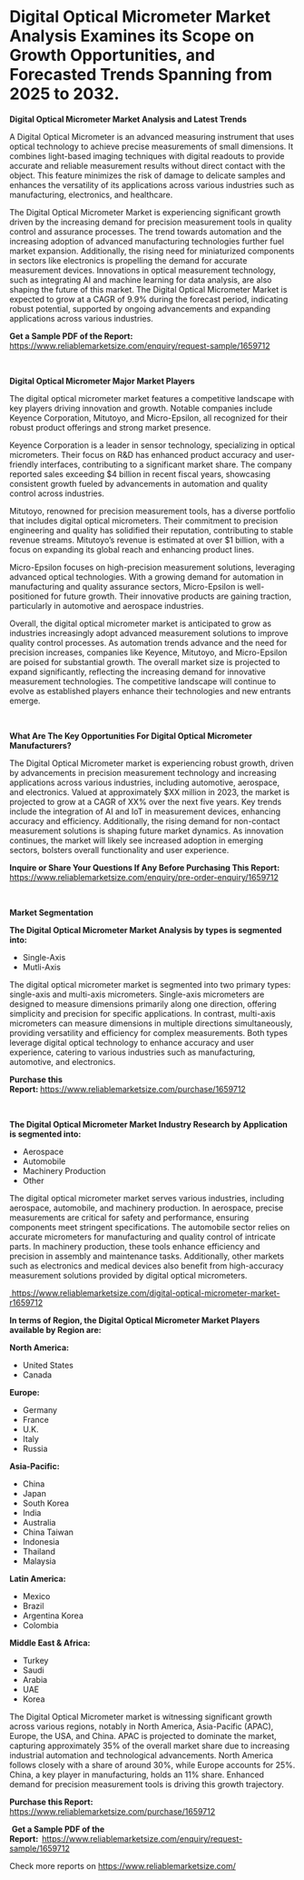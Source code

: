 <p><h1>Digital Optical Micrometer Market Analysis Examines its Scope on Growth Opportunities, and Forecasted Trends Spanning from 2025 to 2032.</h1></p><p><strong>Digital Optical Micrometer Market Analysis and Latest Trends</strong></p>
<p><p>A Digital Optical Micrometer is an advanced measuring instrument that uses optical technology to achieve precise measurements of small dimensions. It combines light-based imaging techniques with digital readouts to provide accurate and reliable measurement results without direct contact with the object. This feature minimizes the risk of damage to delicate samples and enhances the versatility of its applications across various industries such as manufacturing, electronics, and healthcare.</p><p>The Digital Optical Micrometer Market is experiencing significant growth driven by the increasing demand for precision measurement tools in quality control and assurance processes. The trend towards automation and the increasing adoption of advanced manufacturing technologies further fuel market expansion. Additionally, the rising need for miniaturized components in sectors like electronics is propelling the demand for accurate measurement devices. Innovations in optical measurement technology, such as integrating AI and machine learning for data analysis, are also shaping the future of this market. The Digital Optical Micrometer Market is expected to grow at a CAGR of 9.9% during the forecast period, indicating robust potential, supported by ongoing advancements and expanding applications across various industries.</p></p>
<p><strong>Get a Sample PDF of the Report:&nbsp;</strong> <a href="https://www.reliablemarketsize.com/enquiry/request-sample/1659712?utm_campaign=1133&utm_medium=2&utm_source=Github&utm_content=ia&utm_term=17022025&utm_id=digital-optical-micrometer">https://www.reliablemarketsize.com/enquiry/request-sample/1659712</a></p>
<p>&nbsp;</p>
<p><strong>Digital Optical Micrometer Major Market Players</strong></p>
<p><p>The digital optical micrometer market features a competitive landscape with key players driving innovation and growth. Notable companies include Keyence Corporation, Mitutoyo, and Micro-Epsilon, all recognized for their robust product offerings and strong market presence.</p><p>Keyence Corporation is a leader in sensor technology, specializing in optical micrometers. Their focus on R&D has enhanced product accuracy and user-friendly interfaces, contributing to a significant market share. The company reported sales exceeding $4 billion in recent fiscal years, showcasing consistent growth fueled by advancements in automation and quality control across industries.</p><p>Mitutoyo, renowned for precision measurement tools, has a diverse portfolio that includes digital optical micrometers. Their commitment to precision engineering and quality has solidified their reputation, contributing to stable revenue streams. Mitutoyo’s revenue is estimated at over $1 billion, with a focus on expanding its global reach and enhancing product lines.</p><p>Micro-Epsilon focuses on high-precision measurement solutions, leveraging advanced optical technologies. With a growing demand for automation in manufacturing and quality assurance sectors, Micro-Epsilon is well-positioned for future growth. Their innovative products are gaining traction, particularly in automotive and aerospace industries.</p><p>Overall, the digital optical micrometer market is anticipated to grow as industries increasingly adopt advanced measurement solutions to improve quality control processes. As automation trends advance and the need for precision increases, companies like Keyence, Mitutoyo, and Micro-Epsilon are poised for substantial growth. The overall market size is projected to expand significantly, reflecting the increasing demand for innovative measurement technologies. The competitive landscape will continue to evolve as established players enhance their technologies and new entrants emerge.</p></p>
<p>&nbsp;</p>
<p><strong>What Are The Key Opportunities For Digital Optical Micrometer Manufacturers?</strong></p>
<p><p>The Digital Optical Micrometer market is experiencing robust growth, driven by advancements in precision measurement technology and increasing applications across various industries, including automotive, aerospace, and electronics. Valued at approximately $XX million in 2023, the market is projected to grow at a CAGR of XX% over the next five years. Key trends include the integration of AI and IoT in measurement devices, enhancing accuracy and efficiency. Additionally, the rising demand for non-contact measurement solutions is shaping future market dynamics. As innovation continues, the market will likely see increased adoption in emerging sectors, bolsters overall functionality and user experience.</p></p>
<p><strong>Inquire or Share Your Questions If Any Before Purchasing This Report:</strong> <a href="https://www.reliablemarketsize.com/enquiry/pre-order-enquiry/1659712?utm_campaign=1133&utm_medium=2&utm_source=Github&utm_content=ia&utm_term=17022025&utm_id=digital-optical-micrometer">https://www.reliablemarketsize.com/enquiry/pre-order-enquiry/1659712</a></p>
<p>&nbsp;</p>
<p><strong>Market Segmentation</strong></p>
<p><strong>The Digital Optical Micrometer Market Analysis by types is segmented into:</strong></p>
<p><ul><li>Single-Axis</li><li>Mutli-Axis</li></ul></p>
<p><p>The digital optical micrometer market is segmented into two primary types: single-axis and multi-axis micrometers. Single-axis micrometers are designed to measure dimensions primarily along one direction, offering simplicity and precision for specific applications. In contrast, multi-axis micrometers can measure dimensions in multiple directions simultaneously, providing versatility and efficiency for complex measurements. Both types leverage digital optical technology to enhance accuracy and user experience, catering to various industries such as manufacturing, automotive, and electronics.</p></p>
<p><strong>Purchase this Report:&nbsp;</strong><a href="https://www.reliablemarketsize.com/purchase/1659712?utm_campaign=1133&utm_medium=2&utm_source=Github&utm_content=ia&utm_term=17022025&utm_id=digital-optical-micrometer">https://www.reliablemarketsize.com/purchase/1659712</a></p>
<p>&nbsp;</p>
<p><strong>The Digital Optical Micrometer Market Industry Research by Application is segmented into:</strong></p>
<p><ul><li>Aerospace</li><li>Automobile</li><li>Machinery Production</li><li>Other</li></ul></p>
<p><p>The digital optical micrometer market serves various industries, including aerospace, automobile, and machinery production. In aerospace, precise measurements are critical for safety and performance, ensuring components meet stringent specifications. The automobile sector relies on accurate micrometers for manufacturing and quality control of intricate parts. In machinery production, these tools enhance efficiency and precision in assembly and maintenance tasks. Additionally, other markets such as electronics and medical devices also benefit from high-accuracy measurement solutions provided by digital optical micrometers.</p></p>
<p><a href="https://www.reliablemarketsize.com/digital-optical-micrometer-market-r1659712?utm_campaign=1133&utm_medium=2&utm_source=Github&utm_content=ia&utm_term=17022025&utm_id=digital-optical-micrometer">&nbsp;https://www.reliablemarketsize.com/digital-optical-micrometer-market-r1659712</a></p>
<p><strong>In terms of Region, the Digital Optical Micrometer Market Players available by Region are:</strong></p>
<p>
    <p> <strong> North America: </strong>
        <ul>
            <li>United States</li>
            <li>Canada</li>
        </ul>
        </p> 
    <p> <strong> Europe: </strong>
        <ul>
            <li>Germany</li>
            <li>France</li>
            <li>U.K.</li>
            <li>Italy</li>
            <li>Russia</li>
        </ul>
        </p> 
    <p> <strong> Asia-Pacific: </strong>
        <ul>
            <li>China</li>
            <li>Japan</li>
            <li>South Korea</li>
            <li>India</li>
            <li>Australia</li>
            <li>China Taiwan</li>
            <li>Indonesia</li>
            <li>Thailand</li>
            <li>Malaysia</li>
        </ul>
        </p> 
    <p> <strong> Latin America: </strong>
        <ul>
            <li>Mexico</li>
            <li>Brazil</li>
            <li>Argentina Korea</li>
            <li>Colombia</li>
        </ul>
        </p> 
    <p> <strong> Middle East & Africa: </strong>
        <ul>
            <li>Turkey</li>
            <li>Saudi</li>
            <li>Arabia</li>
            <li>UAE</li>
            <li>Korea</li>
        </ul>
    </p>
    </p>
<p><p>The Digital Optical Micrometer market is witnessing significant growth across various regions, notably in North America, Asia-Pacific (APAC), Europe, the USA, and China. APAC is projected to dominate the market, capturing approximately 35% of the overall market share due to increasing industrial automation and technological advancements. North America follows closely with a share of around 30%, while Europe accounts for 25%. China, a key player in manufacturing, holds an 11% share. Enhanced demand for precision measurement tools is driving this growth trajectory.</p></p>
<p><strong>Purchase this Report: </strong><a href="https://www.reliablemarketsize.com/purchase/1659712?utm_campaign=1133&utm_medium=2&utm_source=Github&utm_content=ia&utm_term=17022025&utm_id=digital-optical-micrometer">https://www.reliablemarketsize.com/purchase/1659712</a></p>
<p>&nbsp;<strong>Get a Sample PDF of the Report:&nbsp;&nbsp;</strong><a href="https://www.reliablemarketsize.com/enquiry/request-sample/1659712?utm_campaign=1133&utm_medium=2&utm_source=Github&utm_content=ia&utm_term=17022025&utm_id=digital-optical-micrometer">https://www.reliablemarketsize.com/enquiry/request-sample/1659712</a></p>
<p><strong></strong></p>
<p>Check more reports on <a href="https://www.reliablemarketsize.com/?utm_campaign=1133&utm_medium=2&utm_source=Github&utm_content=ia&utm_term=17022025&utm_id=digital-optical-micrometer">https://www.reliablemarketsize.com/</a></p>